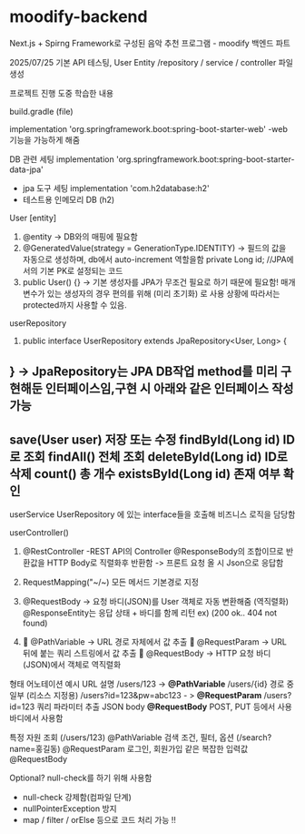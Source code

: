 # moodify-backend
Next.js + Spirng Framework로 구성된 음악 추천 프로그램 - moodify 백엔드 파트

2025/07/25 
기본 API 테스팅,
User Entity /repository / service / controller 파일 생성

프로젝트 진행 도중 학습한 내용

build.gradle (file)

implementation 'org.springframework.boot:spring-boot-starter-web'
-web 기능을 가능하게 해줌

DB 관련 세팅
	implementation 'org.springframework.boot:spring-boot-starter-data-jpa'
- jpa 도구 세팅
	implementation 'com.h2database:h2'
- 테스트용 인메모리 DB (h2)


User [entity]
1. @entity -> DB와의 매핑에 필요함 
2. @GeneratedValue(strategy = GenerationType.IDENTITY)
-> 필드의 값을 자동으로 생성하며, db에서 auto-increment 역할을함
 private Long id;  //JPA에서의 기본 PK로 설정되는 코드
3.  public User() {} 
-> 기본 생성자를 JPA가 무조건 필요로 하기 때문에 필요함! 
매개변수가 있는 생성자의 경우 편의를 위해 (미리 초기화) 로 사용
상황에 따라서는 protected까지 사용할 수 있음.

userRepository
1. public interface UserRepository extends JpaRepository<User, Long> {

}
-> JpaRepository는 JPA DB작업 method를 미리 구현해둔 인터페이스임,구현 시 아래와 같은 인터페이스 작성 가능
------------------------------
save(User user)	저장 또는 수정
findById(Long id)	ID로 조회
findAll()	전체 조회
deleteById(Long id)	ID로 삭제
count()	총 개수
existsById(Long id)	존재 여부 확인
--------------------------------
userService 
UserRepository 에 있는 interface들을 호출해 비즈니스 로직을 담당함

userController()
1. @RestController
-REST API의 Controller
@ResponseBody의 조합이므로 반환값을 HTTP Body로 직렬화후 반환함
-> 프론트 요청 올 시 Json으로 응답함

2. RequestMapping("~/~)
모든 메서드 기본경로 지정

3. @RequestBody
-> 요청 바디(JSON)를 User 객체로 자동 변환해줌 (역직렬화)
@ResponseEntity는 응답 상태 + 바디를 함께 리턴
ex) (200 ok.. 404 not found)

4.  🔹 @PathVariable → URL 경로 자체에서 값 추출
	🔹 @RequestParam → URL 뒤에 붙는 쿼리 스트링에서 값 추출
	🔹 @RequestBody → HTTP 요청 바디(JSON)에서 객체로 역직렬화

형태	어노테이션	예시 URL	설명
/users/123	-> **@PathVariable**	/users/{id}	경로 중 일부 (리소스 지정용)
/users?id=123&pw=abc123	- > **@RequestParam**	/users?id=123	쿼리 파라미터 추출
JSON body	**@RequestBody**	POST, PUT 등에서 사용	바디에서 사용함

특정 자원 조회 (/users/123)	@PathVariable
검색 조건, 필터, 옵션 (/search?name=홍길동)	@RequestParam
로그인, 회원가입 같은 복잡한 입력값	@RequestBody


Optional?
null-check를 하기 위해 사용함
- null-check 강제함(컴파일 단계)
- nullPointerException 방지
- map / filter / orElse 등으로 코드 처리 가능 !!
